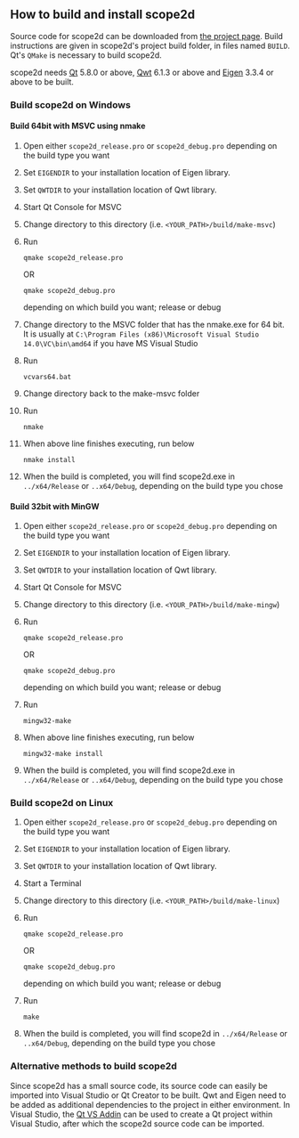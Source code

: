 ## How to build and install scope2d

Source code for scope2d can be downloaded from [the project page](/).
Build instructions are given in scope2d's project build folder, in files named `BUILD`. Qt's `QMake` is necessary to build scope2d.

scope2d needs <a href="https://www.qt.io/download/">Qt</a> 5.8.0 or above, <a href="http://qwt.sourceforge.net">Qwt</a> 6.1.3 or above and <a href="http://eigen.tuxfamily.org/index.php?title=Main_Page">Eigen</a> 3.3.4 or above to be built.

### Build scope2d on Windows

#### Build 64bit with MSVC using nmake

1. Open either `scope2d_release.pro` or `scope2d_debug.pro` depending on the build type you want

2. Set `EIGENDIR` to your installation location of Eigen library.

3. Set `QWTDIR` to your installation location of Qwt library.

4. Start Qt Console for MSVC

5. Change directory to this directory (i.e. `<YOUR_PATH>/build/make-msvc`)

6. Run 

    `qmake scope2d_release.pro`

    OR

    `qmake scope2d_debug.pro`

    depending on which build you want; release or debug

7. Change directory to the MSVC folder that has the nmake.exe for 64 bit. It is usually at `C:\Program Files (x86)\Microsoft Visual Studio 14.0\VC\bin\amd64` if you have MS Visual Studio

8. Run 

    `vcvars64.bat`

9. Change directory back to the make-msvc folder

10. Run

    `nmake`

11. When above line finishes executing, run below

    `nmake install`

12. When the build is completed, you will find scope2d.exe in `../x64/Release` or `..x64/Debug`, depending on the build type you chose

#### Build 32bit with MinGW

1. Open either `scope2d_release.pro` or `scope2d_debug.pro` depending on the build type you want

2. Set `EIGENDIR` to your installation location of Eigen library.

3. Set `QWTDIR` to your installation location of Qwt library.

4. Start Qt Console for MSVC

5. Change directory to this directory (i.e. `<YOUR_PATH>/build/make-mingw`)

6. Run 

    `qmake scope2d_release.pro`

    OR

    `qmake scope2d_debug.pro`

    depending on which build you want; release or debug

7. Run

    `mingw32-make`

8. When above line finishes executing, run below

    `mingw32-make install`

9. When the build is completed, you will find scope2d.exe in `../x64/Release` or `..x64/Debug`, depending on the build type you chose

### Build scope2d on Linux

1. Open either `scope2d_release.pro` or `scope2d_debug.pro` depending on the build type you want

2. Set `EIGENDIR` to your installation location of Eigen library.

3. Set `QWTDIR` to your installation location of Qwt library.

4. Start a Terminal

5. Change directory to this directory (i.e. `<YOUR_PATH>/build/make-linux`)

6. Run 

    `qmake scope2d_release.pro`

    OR

    `qmake scope2d_debug.pro`

    depending on which build you want; release or debug

7. Run

    `make`

8. When the build is completed, you will find scope2d in `../x64/Release` or `..x64/Debug`, depending on the build type you chose

### Alternative methods to build scope2d

Since scope2d has a small source code, its source code can easily be imported into Visual Studio or Qt Creator to be built. Qwt and Eigen need to be added as additional dependencies to the project in either environment. In Visual Studio, the <a href="https://download.qt.io/official_releases/vsaddin/">Qt VS Addin</a> can be used to create a Qt project within Visual Studio, after which the scope2d source code can be imported.
